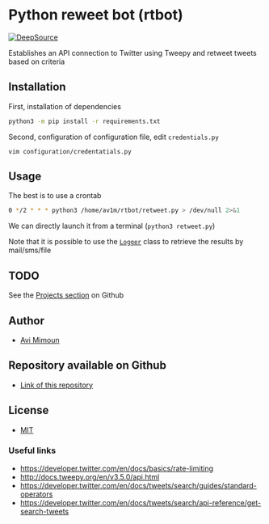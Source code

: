 # Python reweet bot (rtbot)

[![DeepSource](https://static.deepsource.io/deepsource-badge-light-mini.svg)](https://deepsource.io/gh/av1m/python-retweet/?ref=repository-badge)

Establishes an API connection to Twitter using Tweepy and retweet tweets based on criteria

## Installation

First, installation of dependencies

```bash
python3 -m pip install -r requirements.txt
```

Second, configuration of configuration file, edit `credentials.py`

`vim configuration/credentatials.py `

## Usage

The best is to use a crontab
```bash
0 */2 * * * python3 /home/av1m/rtbot/retweet.py > /dev/null 2>&1
```

We can directly launch it from a terminal (`python3 retweet.py`)

Note that it is possible to use the [`Logger`](include/logger.py) class to retrieve the results by mail/sms/file  

## TODO

See the [Projects section](https://github.com/av1m/python-retweet/projects) on Github

## Author

* [Avi Mimoun](https://www.github.com/av1m)

## Repository available on Github

* [Link of this repository](https://github.com/av1m/rtbot)

## License

* [MIT](https://github.com/av1m/python-retweet/blob/master/LICENSE)

### Useful links

- https://developer.twitter.com/en/docs/basics/rate-limiting
- http://docs.tweepy.org/en/v3.5.0/api.html
- https://developer.twitter.com/en/docs/tweets/search/guides/standard-operators
- https://developer.twitter.com/en/docs/tweets/search/api-reference/get-search-tweets